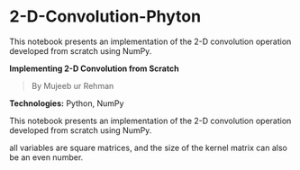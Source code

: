 # 2-D-Convolution-Phyton
This notebook presents an implementation of the 2-D convolution operation developed from scratch using NumPy. 


**Implementing 2-D Convolution from Scratch**


> By Mujeeb ur Rehman


**Technologies:** Python, NumPy

This notebook presents an implementation of the 2-D convolution operation developed from scratch using NumPy.

 all variables are square matrices, and the size 
 of the kernel matrix can also be an even number.

